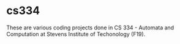 # cs334
These are various coding projects done in CS 334 - Automata and Computation at Stevens Institute of Techonology (F19).
